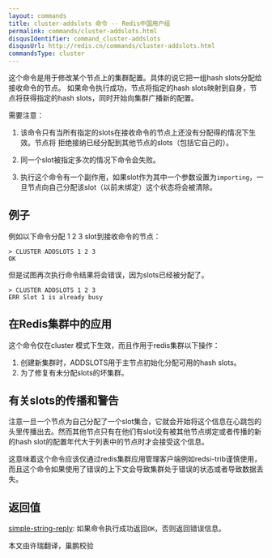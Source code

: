 ```yaml
---
layout: commands
title: cluster-addslots 命令 -- Redis中国用户组
permalink: commands/cluster-addslots.html
disqusIdentifier: command_cluster-addslots
disqusUrl: http://redis.cn/commands/cluster-addslots.html
commandsType: cluster
---
```


这个命令是用于修改某个节点上的集群配置。具体的说它把一组hash slots分配给接收命令的节点。
如果命令执行成功，节点将指定的hash slots映射到自身，节点将获得指定的hash slots，同时开始向集群广播新的配置。



需要注意：

1. 该命令只有当所有指定的slots在接收命令的节点上还没有分配得的情况下生效。节点将
拒绝接纳已经分配到其他节点的slots（包括它自己的）。

2. 同一个slot被指定多次的情况下命令会失败。
3. 执行这个命令有一个副作用，如果slot作为其中一个参数设置为`importing`，一旦节点向自己分配该slot（以前未绑定）这个状态将会被清除。

## 例子

例如以下命令分配 1 2 3 slot到接收命令的节点：

    > CLUSTER ADDSLOTS 1 2 3
    OK

但是试图再次执行命令结果将会错误，因为slots已经被分配了。

    > CLUSTER ADDSLOTS 1 2 3
    ERR Slot 1 is already busy

## 在Redis集群中的应用

这个命令仅在cluster 模式下生效，而且作用于redis集群以下操作：

1. 创建新集群时，ADDSLOTS用于主节点初始化分配可用的hash slots。
2. 为了修复有未分配slots的坏集群。

## 有关slots的传播和警告

注意一旦一个节点为自己分配了一个slot集合，它就会开始将这个信息在心跳包的头里传播出去。然而其他节点只有在他们有slot没有被其他节点绑定或者传播的新的hash slot的配置年代大于列表中的节点时才会接受这个信息。

这意味着这个命令应该仅通过redis集群应用管理客户端例如redsi-trib谨慎使用，而且这个命令如果使用了错误的上下文会导致集群处于错误的状态或者导致数据丢失。


## 返回值

[simple-string-reply](/topics/protocol.html#simple-string-reply): 如果命令执行成功返回`OK`，否则返回错误信息。

本文由许瑞翻译，巢鹏校验
